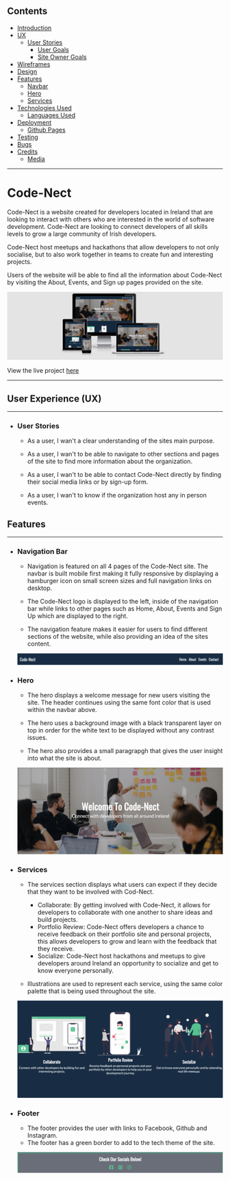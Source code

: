 ## Contents
* [Introduction](#Code-Nect)
* [UX](#UX)
    * [User Stories](#User-Stories)
        * [User Goals](#User-Goals)
        * [Site Owner Goals](#Site-Owner-Goals)
* [Wireframes](#Wireframes)
* [Design](#Design)
* [Features](#Features)
    * [Navbar](#Navbar)
    * [Hero](#Hero)
    * [Services](#Services)
* [Technologies Used](#Technologies-Used)
    * [Languages Used](#Languages-Used)
* [Deployment](#Deployment)
    * [Github Pages](#Github-Pages)
* [Testing](#Testing)
* [Bugs](#Bugs)
* [Credits](#Credits)
    * [Media](#Media)
---

<!--INTRODUCTION-->

# Code-Nect
Code-Nect is a website created for developers located in Ireland that are looking to interact with others who are interested in the world of software development. Code-Nect are looking to connect developers of all skills levels to grow a large community of Irish developers.

Code-Nect host meetups and hackathons that allow developers to not only socialise, but to also work together in teams to create fun and interesting projects.

Users of the website will be able to find all the information about Code-Nect by visiting the About, Events, and Sign up pages provided on the site.

[![Responsive](readme-files/responsive.png)](https://jack112-create.github.io/CI-MilestoneProject-1/)

View the live project [here](https://jack112-create.github.io/CI-MilestoneProject-1/)

---

## User Experience (UX)

---

<!--USER STORIES-->

- ### User Stories

  - As a user, I wan't a clear understanding of the sites main purpose.

  - As a user, I wan't to be able to navigate to other sections and pages of the site to find more information about the organization.

  - As a user, I wan't to be able to contact Code-Nect directly by finding their social media links or by sign-up form.

  - As a user, I wan't to know if the organization host any in person events.


<!-- WIREFRAMES -->


<!-- DESIGN -->


<!-- TYPOGRAPHY -->


<!--FEATURES-->

## Features

---

- ### Navigation Bar

  - Navigation is featured on all 4 pages of the Code-Nect site. The navbar is built mobile first making it fully responsive by displaying a hamburger icon on small screen sizes and full navigation links on desktop.

  - The Code-Nect logo is displayed to the left, inside of the navigation bar while links to other pages such as Home, About, Events and Sign Up which are displayed to the right.

  - The navigation feature makes it easier for users to find different sections of the website, while also providing an idea of the sites content.

  [![Navbar](readme-files/navbar.png)](https://jack112-create.github.io/CI-MilestoneProject-1/)

- ### Hero 

  - The hero displays a welcome message for new users visiting the site. The header continues using the same font color that is used within the navbar above.

  - The hero uses a background image with a black transparent layer on top in order for the white text to be displayed without any contrast issues.

  - The hero also provides a small paragrapgh that gives the user insight into what the site is about.

  [![Hero](readme-files/hero.png)](https://jack112-create.github.io/CI-MilestoneProject-1/)

- ### Services 

  - The services section displays what users can expect if they decide that they want to be involved with Cod-Nect.

    - Collaborate: By getting involved with Code-Nect, it allows for developers to collaborate with one another to share ideas and build projects. 
    - Portfolio Review: Code-Nect offers developers a chance to receive feedback on their portfolio site and personal projects, this allows developers to grow and learn with the feedback that they receive.
    - Socialize: Code-Nect host hackathons and meetups to give developers around Ireland an opportunity to socialize and get to know everyone personally.
  - Illustrations are used to represent each service, using the same color palette that is being used throughout the site.

  [![Hero](readme-files/services.png)](https://jack112-create.github.io/CI-MilestoneProject-1/)

- ### Footer
  - The footer provides the user with links to Facebook, Github and Instagram.
  - The footer has a green border to add to the tech theme of the site.

  [![Footer](readme-files/footer.png)](https://jack112-create.github.io/CI-MilestoneProject-1/)
  

<!-- TECHNOLOGIES -->


<!-- DEPLOYMENT -->


<!--TESTING-->


<!--BUGS-->


<!--CREDITS-->